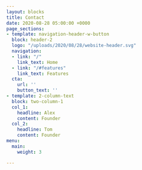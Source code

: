 ```yaml
---
layout: blocks
title: Contact
date: 2020-08-28 05:00:00 +0000
page_sections:
- template: navigation-header-w-button
  block: header-2
  logo: "/uploads/2020/08/28/website-header.svg"
  navigation:
  - link: "/"
    link_text: Home
  - link: "/#features"
    link_text: Features
  cta:
    url: ''
    button_text: ''
- template: 2-column-text
  block: two-column-1
  col_1:
    headline: Alex
    content: Founder
  col_2:
    headline: Tom
    content: Founder
menu:
  main:
    weight: 3

---
```

